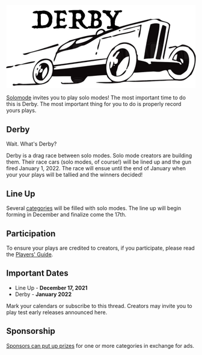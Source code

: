 ![Derby](./../images/derby.png)

[Solomode](./announcement-solomode.md) invites you to play solo modes!  The most important time to do this is Derby.  The most important thing for you to do is properly record yours plays.

## Derby
Wait.  What's Derby?

Derby is a drag race between solo modes.  Solo mode creators are building them.  Their race cars (solo modes, of course!) will be lined up and the gun fired January 1, 2022.  The race will ensue until the end of January when your your plays will be tallied and the winners decided!

## Line Up
Several [categories](./categories.md) will be filled with solo modes.  The line up will begin forming in December and finalize come the 17th.

## Participation
To ensure your plays are credited to creators, if you participate, please read the [Players' Guide](./players-guide.md).

## Important Dates
* Line Up - **December 17, 2021**
* Derby - **January 2022**

Mark your calendars or subscribe to this thread.  Creators may invite you to play test early releases announced here.

## Sponsorship
[Sponsors can put up prizes](./sponsors-guide.md) for one or more categories in exchange for ads.
